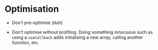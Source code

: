 # Optimisation

- Don't pre-optimise (duh)

- Don't optimise without profiling. Doing something innocuous such as using a `useCallback` adds initialising a new array, calling another function, etc.
